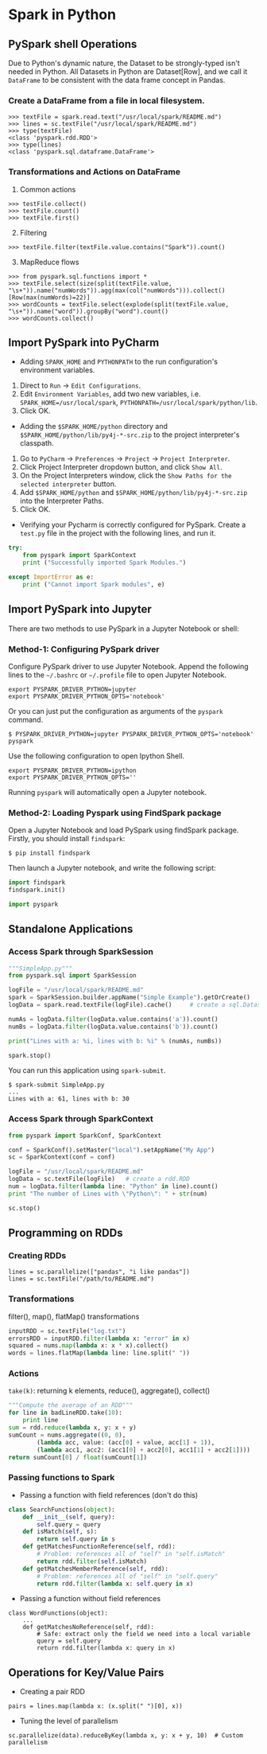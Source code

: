 # Spark in Python
## PySpark shell Operations
Due to Python's dynamic nature, the Dataset to be strongly-typed isn't needed in Python. All Datasets in Python are Dataset[Row], and we call it `DataFrame` to be consistent with the data frame concept in Pandas.  

### Create a DataFrame from a file in local filesystem.
```
>>> textFile = spark.read.text("/usr/local/spark/README.md")
>>> lines = sc.textFile("/usr/local/spark/README.md")
>>> type(textFile)
<class 'pyspark.rdd.RDD'>
>>> type(lines)
<class 'pyspark.sql.dataframe.DataFrame'>
```

### Transformations and Actions on DataFrame
1. Common actions  
```
>>> testFile.collect()
>>> textFile.count()
>>> textFile.first()
```

2. Filtering
```
>>> textFile.filter(textFile.value.contains("Spark")).count()
```

3. MapReduce flows
```
>>> from pyspark.sql.functions import *
>>> textFile.select(size(split(textFile.value, "\s+")).name("numWords")).agg(max(col("numWords"))).collect()
[Row(max(numWords)=22)]
>>> wordCounts = textFile.select(explode(split(textFile.value, "\s+")).name("word")).groupBy("word").count()
>>> wordCounts.collect()
```

## Import PySpark into PyCharm
- Adding `SPARK_HOME` and `PYTHONPATH` to the run configuration's environment variables.  
1. Direct to `Run` -> `Edit Configurations`.
2. Edit `Environment Variables`, add two new variables, i.e. `SPARK_HOME=/usr/local/spark`, `PYTHONPATH=/usr/local/spark/python/lib`.
3. Click OK.

- Adding the `$SPARK_HOME/python` directory and `$SPARK_HOME/python/lib/py4j-*-src.zip` to the project interpreter's classpath.
1. Go to `PyCharm` -> `Preferences` -> `Project` -> `Project Interpreter`.
2. Click Project Interpreter dropdown button, and click `Show All`.
3. On the Project Interpreters window, click the `Show Paths for the selected interpreter` button.
4. Add `$SPARK_HOME/python` and `$SPARK_HOME/python/lib/py4j-*-src.zip` into the Interpreter Paths.
5. Click OK.

- Verifying your Pycharm is correctly configured for PySpark. Create a `test.py` file in the project with the following lines, and run it.
```python
try:
    from pyspark import SparkContext
    print ("Successfully imported Spark Modules.")

except ImportError as e:
    print ("Cannot import Spark modules", e)
```

## Import PySpark into Jupyter
There are two methods to use PySpark in a Jupyter Notebook or shell:  
### Method-1: Configuring PySpark driver
Configure PySpark driver to use Jupyter Notebook.
Append the following lines to the `~/.bashrc` or `~/.profile` file to open Jupyter Notebook.
```
export PYSPARK_DRIVER_PYTHON=jupyter
export PYSPARK_DRIVER_PYTHON_OPTS='notebook'
```
Or you can just put the configuration as arguments of the `pyspark` command.
```
$ PYSPARK_DRIVER_PYTHON=jupyter PYSPARK_DRIVER_PYTHON_OPTS='notebook' pyspark
```
Use the following configuration to open Ipython Shell.
```
export PYSPARK_DRIVER_PYTHON=ipython
export PYSPARK_DRIVER_PYTHON_OPTS=''
```
Running `pyspark` will automatically open a Jupyter notebook.

### Method-2: Loading Pyspark using FindSpark package
Open a Jupyter Notebook and load PySpark using findSpark package. Firstly, you should install `findspark`:
```
$ pip install findspark
```
Then launch a Jupyter notebook, and write the following script:
```python
import findspark
findspark.init()

import pyspark
```

## Standalone Applications
### Access Spark through SparkSession
```python
"""SimpleApp.py"""
from pyspark.sql import SparkSession

logFile = "/usr/local/spark/README.md"
spark = SparkSession.builder.appName("Simple Example").getOrCreate()
logData = spark.read.textFile(logFile).cache()     # create a sql.Dataset

numAs = logData.filter(logData.value.contains('a')).count()
numBs = logData.filter(logData.value.contains('b')).count()

print("Lines with a: %i, lines with b: %i" % (numAs, numBs))

spark.stop()
```
You can run this application using `spark-submit`.
```
$ spark-submit SimpleApp.py
...
Lines with a: 61, lines with b: 30
```

### Access Spark through SparkContext
```python
from pyspark import SparkConf, SparkContext

conf = SparkConf().setMaster("local").setAppName("My App")
sc = SparkContext(conf = conf)

logFile = "/usr/local/spark/README.md"
logData = sc.textFile(logFile)   # create a rdd.RDD
num = logData.filter(lambda line: "Python" in line).count()
print "The number of Lines with \"Python\": " + str(num)

sc.stop()
```

## Programming on RDDs
### Creating RDDs
```
lines = sc.parallelize(["pandas", "i like pandas"])
lines = sc.textFile("/path/to/README.md")
```
### Transformations
filter(), map(), flatMap() transformations
```python
inputRDD = sc.textFile("log.txt")
errorsRDD = inputRDD.filter(lambda x: "error" in x)
squared = nums.map(lambda x: x * x).collect()
words = lines.flatMap(lambda line: line.split(" "))
```

### Actions
`take(k)`: returning k elements, reduce(), aggregate(), collect()
```python
"""Compute the average of an RDD"""
for line in badLineRDD.take(10):
	print line
sum = rdd.reduce(lambda x, y: x + y)
sumCount = nums.aggregate((0, 0), 
		(lambda acc, value: (acc[0] + value, acc[1] + 1)),
		(lambda acc1, acc2: (acc1[0] + acc2[0], acc1[1] + acc2[1])))
return sumCount[0] / float(sumCount[1])
```

### Passing functions to Spark
- Passing a function with field references (don't do this)
```python
class SearchFunctions(object):
	def __init__(self, query):
		self.query = query
	def isMatch(self, s):
		return self.query in s
	def getMatchesFunctionReference(self, rdd):
		# Problem: references all of "self" in "self.isMatch"
		return rdd.filter(self.isMatch)
	def getMatchesMemberReference(self, rdd):
		# Problem: references all of "self" in "self.query"
		return rdd.filter(lambda x: self.query in x)
```
- Passing a function without field references
```
class WordFunctions(object):
	...
	def getMatchesNoReference(self, rdd):
		# Safe: extract only the field we need into a local variable
		query = self.query
		return rdd.filter(lambda x: query in x)
```

## Operations for Key/Value Pairs
- Creating a pair RDD
```
pairs = lines.map(lambda x: (x.split(" ")[0], x))
```
- Tuning the level of parallelism
```
sc.parallelize(data).reduceByKey(lambda x, y: x + y, 10)  # Custom parallelism
```






